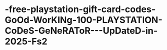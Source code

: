 # -free-playstation-gift-card-codes-GoOd-WorKINg-100-PLAYSTATION-CoDeS-GeNeRAToR---UpDateD-in-2025-Fs2